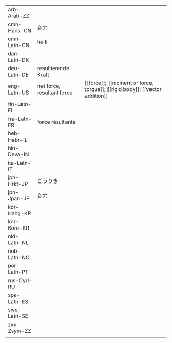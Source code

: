 | | | |
|-|-|-|
| arb-Arab-ZZ |  |  |
| cmn-Hans-CN | 合力 |  |
| cmn-Latn-CN | hé lì |  |
| dan-Latn-DK |  |  |
| deu-Latn-DE | resultierende Kraft |  |
| eng-Latn-US | net force, resultant force | [[force]]; [[moment of force, torque]]; [[rigid body]]; [[vector addition]] |
| fin-Latn-FI |  |  |
| fra-Latn-FR | force résultante |  |
| heb-Hebr-IL |  |  |
| hin-Deva-IN |  |  |
| ita-Latn-IT |  |  |
| jpn-Hrkt-JP | ごうりき |  |
| jpn-Jpan-JP | 合力 |  |
| kor-Hang-KR |  |  |
| kor-Kore-KR |  |  |
| nld-Latn-NL |  |  |
| nob-Latn-NO |  |  |
| por-Latn-PT |  |  |
| rus-Cyrl-RU |  |  |
| spa-Latn-ES |  |  |
| swe-Latn-SE |  |  |
| zxx-Zsym-ZZ |  |  |
|  |  |  |
